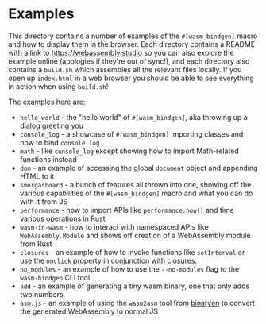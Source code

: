 # Examples

This directory contains a number of examples of the `#[wasm_bindgen]` macro and
how to display them in the browser. Each directory contains a README with a link
to https://webassembly.studio so you can also explore the example online
(apologies if they're out of sync!), and each directory also contains a
`build.sh` which assembles all the relevant files locally. If you open up
`index.html` in a web browser you should be able to see everything in action
when using `build.sh`!

The examples here are:

* `hello_world` - the "hello world" of `#[wasm_bindgen]`, aka throwing up a
  dialog greeting you
* `console_log` - a showcase of `#[wasm_bindgen]` importing classes and how to
  bind `console.log`
* `math` - like `console_log` except showing how to import Math-related
  functions instead
* `dom` - an example of accessing the global `document` object and appending
  HTML to it
* `smorgasboard` - a bunch of features all thrown into one, showing off the
  various capabilities of the `#[wasm_bindgen]` macro and what you can do with
  it from JS
* `performance` - how to import APIs like `performance.now()` and time various
  operations in Rust
* `wasm-in-wasm` - how to interact with namespaced APIs like
  `WebAssembly.Module` and shows off creation of a WebAssembly module from Rust
* `closures` - an example of how to invoke functions like `setInterval` or use
  the `onclick` property in conjunction with closures.
* `no_modules` - an example of how to use the `--no-modules` flag to
  the `wasm-bindgen` CLI tool
* `add` - an example of generating a tiny wasm binary, one that only adds two
  numbers.
* `asm.js` - an example of using the `wasm2asm` tool from [binaryen] to convert
  the generated WebAssembly to normal JS

[binaryen]: https://github.com/WebAssembly/binaryen
